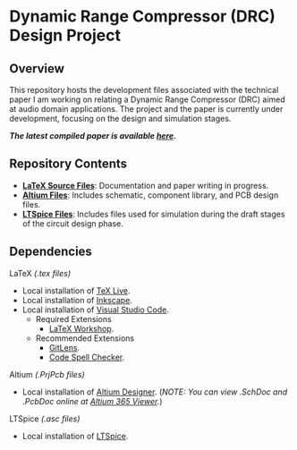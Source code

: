 # Dynamic Range Compressor (DRC) Design Project

## Overview

This repository hosts the development files associated with the technical paper I am working on relating a Dynamic Range Compressor (DRC) aimed at audio domain applications. The project and the paper is currently under development, focusing on the design and simulation stages.

_**The latest compiled paper is available [here](./LaTeX/main.pdf).**_

## Repository Contents

* [**LaTeX Source Files**](./LaTeX): Documentation and paper writing in progress.
* [**Altium Files**](./Altium): Includes schematic, component library, and PCB design files.
* [**LTSpice Files**](./LTSpice): Includes files used for simulation during the draft stages of the circuit design phase.

## Dependencies

LaTeX _(.tex files)_
* Local installation of [TeX Live](https://www.tug.org/texlive/).
* Local installation of [Inkscape](https://inkscape.org/).
* Local installation of [Visual Studio Code](https://code.visualstudio.com/).
  * Required Extensions
    * [LaTeX Workshop](https://marketplace.visualstudio.com/items?itemName=James-Yu.latex-workshop).
  * Recommended Extensions
    * [GitLens](https://marketplace.visualstudio.com/items?itemName=eamodio.gitlens).
    * [Code Spell Checker](https://marketplace.visualstudio.com/items?itemName=streetsidesoftware.code-spell-checker).
  
Altium _(.PrjPcb files)_
* Local installation of [Altium Designer](https://www.altium.com). (_NOTE: You can view .SchDoc and .PcbDoc online at [Altium 365 Viewer](https://www.altium.com/viewer/)._)
  
LTSpice _(.asc files)_
* Local installation of [LTSpice](https://www.analog.com/en/resources/design-tools-and-calculators/ltspice-simulator.html).
